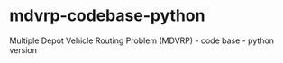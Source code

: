 # mdvrp-codebase-python
Multiple Depot Vehicle Routing Problem (MDVRP) - code base - python version
